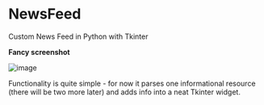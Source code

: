 # NewsFeed
Custom News Feed in Python with Tkinter

**Fancy screenshot**

![image](https://habrastorage.org/files/1a3/109/69f/1a310969fa0840a98c66c6623d97ebdf.png)


Functionality is quite simple - for now it parses one informational resource (there will be two more later) and adds info into a neat Tkinter widget. 
